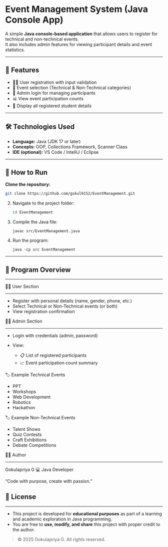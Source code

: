 # Event Management System (Java Console App) 

A simple **Java console-based application** that allows users to register for technical and non-technical events.  
It also includes admin features for viewing participant details and event statistics.

---

## 🌟 Features
- 🧍‍♀️ User registration with input validation  
- 🧾 Event selection (Technical & Non-Technical categories)  
- 🔐 Admin login for managing participants  
- 📊 View event participation counts  
- 🏫 Display all registered student details  

---

## 🛠️ Technologies Used
- **Language:** Java (JDK 17 or later)  
- **Concepts:** OOP, Collections Framework, Scanner Class  
- **IDE (optional):** VS Code / IntelliJ / Eclipse  

---

## 🚀 How to Run

**Clone the repository:**
   ```bash
   git clone https://github.com/gokul0152/EventManagement.git
   ```
   
2. Navigate to the project folder:

   ```bash
   cd EventManagement
   ```


4. Compile the Java file:

   ```
   javac src/EventManagement.java
   ```

6. Run the program:

   ```
   java -cp src EventManagement
   ```

---

## 🧠 Program Overview

***

👩‍🎓 User Section

***

   - Register with personal details (name, gender, phone, etc.)
   - Select Technical or Non-Technical events (or both)
   - View registration confirmation

👨‍💼 Admin Section

***

   - Login with credentials (admin, password)
   
   - View:
   
      - 📋 List of registered participants
      - 📈 Event participation count summary

🏷️ Example Technical Events

   - PPT
   - Workshops
   - Web Development
   - Robotics
   - Hackathon

🏷️ Example Non-Technical Events

   - Talent Shows
   - Quiz Contests
   - Craft Exhibitions
   - Debate Competitions

🧑‍💻 Author

***

   Gokulapriya G
   💻 Java Developer

   “Code with purpose, create with passion.”

## 🪪 License

***

   - This project is developed for **educational purposes** as part of a learning and academic        exploration in Java programming.  
   - You are free to **use, modify, and share** this project with proper credit to the author.  
   
   > © 2025 Gokulapriya G. All rights reserved.

